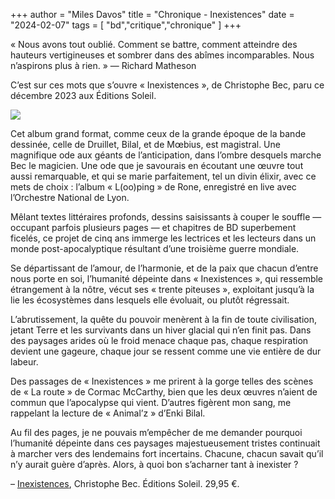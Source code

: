 +++
author = "Miles Davos"
title = "Chronique - Inexistences"
date = "2024-02-07"
tags = [
    "bd","critique","chronique"
]
+++

« Nous avons tout oublié. Comment se battre, comment atteindre des hauteurs vertigineuses et sombrer dans des abîmes incomparables. Nous n’aspirons plus à rien. » — Richard Matheson

C’est sur ces mots que s’ouvre « Inexistences », de Christophe Bec, paru ce décembre 2023 aux Éditions Soleil.

![](/images/inexistences.jpeg)

Cet album grand format, comme ceux de la grande époque de la bande dessinée, celle de Druillet, Bilal, et de Mœbius, est magistral. Une magnifique ode aux géants de l’anticipation, dans l’ombre desquels marche Bec le magicien. Une ode que je savourais en écoutant une œuvre tout aussi remarquable, et qui se marie parfaitement, tel un divin élixir, avec ce mets de choix : l’album « L(oo)ping » de Rone, enregistré en live avec l’Orchestre National de Lyon.

Mêlant textes littéraires profonds, dessins saisissants à couper le souffle — occupant parfois plusieurs pages — et chapitres de BD superbement ficelés, ce projet de cinq ans immerge les lectrices et les lecteurs dans un monde post-apocalyptique résultant d’une troisième guerre mondiale.

Se départissant de l’amour, de l’harmonie, et de la paix que chacun d’entre nous porte en soi, l’humanité dépeinte dans « Inexistences », qui ressemble étrangement à la nôtre, vécut ses « trente piteuses », exploitant jusqu’à la lie les écosystèmes dans lesquels elle évoluait, ou plutôt régressait.

L’abrutissement, la quête du pouvoir menèrent à la fin de toute civilisation, jetant Terre et les survivants dans un hiver glacial qui n’en finit pas. Dans des paysages arides où le froid menace chaque pas, chaque respiration devient une gageure, chaque jour se ressent comme une vie entière de dur labeur.

Des passages de « Inexistences » me prirent à la gorge telles des scènes de « La route » de Cormac McCarthy, bien que les deux œuvres n’aient de commun que l’apocalypse qui vient. D’autres figèrent mon sang, me rappelant la lecture de « Animal’z » d’Enki Bilal.

Au fil des pages, je ne pouvais m’empêcher de me demander pourquoi l’humanité dépeinte dans ces paysages majestueusement tristes continuait à marcher vers des lendemains fort incertains. Chacune, chacun savait qu’il n’y aurait guère d’après. Alors, à quoi bon s’acharner tant à inexister ?

–
[Inexistences](https://www.editions-soleil.fr/bd/series/serie-inexistences/album-inexistences), Christophe Bec. Éditions Soleil. 29,95 €.
